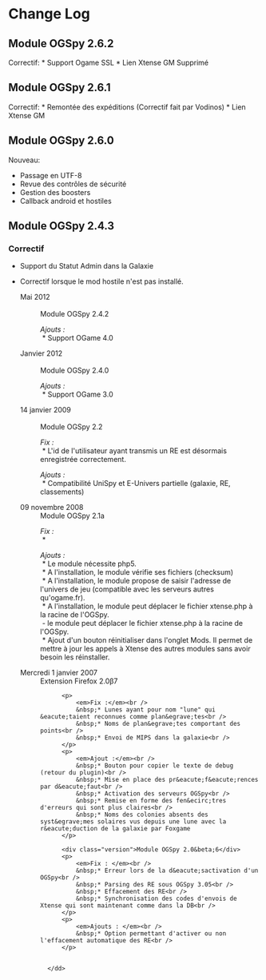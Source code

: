 # Change Log #

## Module OGSpy 2.6.2 ##

Correctif:
            * Support Ogame SSL
            * Lien Xtense GM Supprimé

## Module OGSpy 2.6.1 ##
Correctif:
                 * Remontée des expéditions (Correctif fait par Vodinos)
                 * Lien Xtense GM
## Module OGSpy 2.6.0 ##

Nouveau:
* Passage en UTF-8
* Revue des contrôles de sécurité
* Gestion des boosters
* Callback android et hostiles

## Module OGSpy 2.4.3 ##
### Correctif ###
* Support du Statut Admin dans la Galaxie
* Correctif lorsque le mod hostile n'est pas installé.
				</p>
			</dd>
    		<dt>Mai 2012</dt>
			<dd>			
				<div class="version">Module OGSpy 2.4.2</div>
				<p>
					<em>Ajouts : </em><br />
					&nbsp;* Support OGame 4.0
				</p>
			</dd>
		<dt>Janvier 2012</dt>
			<dd>			
				<div class="version">Module OGSpy 2.4.0</div>
				<p>
					<em>Ajouts : </em><br />
					&nbsp;* Support OGame 3.0
				</p>
			</dd>
		<dt>14 janvier 2009</dt>
			<dd>			
				<div class="version">Module OGSpy 2.2</div>
				<p>
					<em>Fix : </em><br />
					&nbsp;*  L'id de l'utilisateur ayant transmis un RE est d&eacute;sormais enregistr&eacute;e correctement.
				</p>
				<p>
					<em>Ajouts : </em><br />
					&nbsp;* Compatibilit&eacute; UniSpy et E-Univers partielle (galaxie, RE, classements)
				</p>
			</dd>
		<dt>09 novembre 2008</dt>
		<dd>
			<div class="version">Module OGSpy 2.1a</div>
			<p>
				<em>Fix : </em><br />
				&nbsp;* 
			</p>
			<p>
				<em>Ajouts : </em><br />
				&nbsp;* Le module n&eacute;cessite php5.<br />
				&nbsp;* A l'installation, le module v&eacute;rifie ses fichiers (checksum)<br />
				&nbsp;* A l'installation, le module propose de saisir l'adresse de l'univers de jeu (compatible avec les serveurs autres qu'ogame.fr).<br />
				&nbsp;* A l'installation, le module peut d&eacute;placer le fichier xtense.php &agrave; la racine de l'OGSpy.<br />
				&nbsp;- le module peut d&eacute;placer le fichier xtense.php &agrave; la racine de l'OGSpy.<br />
				&nbsp;* Ajout d'un bouton r&eacute;initialiser dans l'onglet Mods. Il permet de mettre &agrave; jour les appels &agrave; Xtense des autres modules sans avoir besoin les r&eacute;installer.<br />
			</p>
		</dd>
		<dt>Mercredi 1 janvier 2007</dt>
		<dd>
			<div class="version">Extension Firefox 2.0&beta;7</div>
			
			<p>
				<em>Fix :</em><br />
				&nbsp;* Lunes ayant pour nom "lune" qui &eacute;taient reconnues comme plan&egrave;tes<br />
				&nbsp;* Noms de plan&egrave;tes comportant des points<br />
				&nbsp;* Envoi de MIPS dans la galaxie<br />
			</p>
			<p>
				<em>Ajout :</em><br />
				&nbsp;* Bouton pour copier le texte de debug (retour du plugin)<br />
				&nbsp;* Mise en place des pr&eacute;f&eacute;rences par d&eacute;faut<br />
				&nbsp;* Activation des serveurs OGSpy<br />
				&nbsp;* Remise en forme des fen&ecirc;tres d'erreurs qui sont plus claires<br />
				&nbsp;* Noms des colonies absents des syst&egrave;mes solaires vus depuis une lune avec la r&eacute;duction de la galaxie par Foxgame
			</p>
			
			<div class="version">Module OGSpy 2.0&beta;6</div>	
			<p>
				<em>Fix : </em><br />
				&nbsp;* Erreur lors de la d&eacute;sactivation d'un OGSpy<br />
				&nbsp;* Parsing des RE sous OGSpy 3.05<br />
				&nbsp;* Effacement des RE<br />
				&nbsp;* Synchronisation des codes d'envois de Xtense qui sont maintenant comme dans la DB<br />
			</p>
			<p>
				<em>Ajouts : </em><br />
				&nbsp;* Option permettant d'activer ou non l'effacement automatique des RE<br />
			</p>
			
			
		</dd>
		
	</dl>